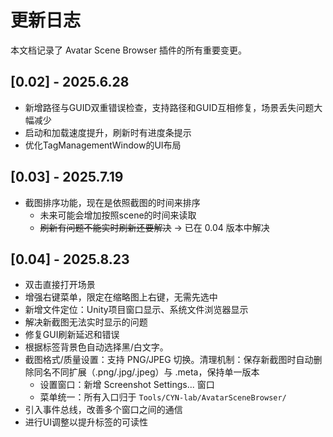 # 更新日志

本文档记录了 Avatar Scene Browser 插件的所有重要变更。

## [0.02] - 2025.6.28

- 新增路径与GUID双重错误检查，支持路径和GUID互相修复，场景丢失问题大幅减少
- 启动和加载速度提升，刷新时有进度条提示
- 优化TagManagementWindow的UI布局



## [0.03] - 2025.7.19

- 截图排序功能，现在是依照截图的时间来排序
    - 未来可能会增加按照scene的时间来读取
    - ~~刷新有问题不能实时刷新还要解决~~ → 已在 0.04 版本中解决

## [0.04] - 2025.8.23

- 双击直接打开场景
- 增强右键菜单，限定在缩略图上右键，无需先选中
- 新增文件定位：Unity项目窗口显示、系统文件浏览器显示
- 解决新截图无法实时显示的问题
- 修复GUI刷新延迟和错误
- 根据标签背景色自动选择黑/白文字。
- 截图格式/质量设置：支持 PNG/JPEG 切换。清理机制：保存新截图时自动删除同名不同扩展（.png/.jpg/.jpeg）与 .meta，保持单一版本
    - 设置窗口：新增 Screenshot Settings... 窗口
    - 菜单统一：所有入口归于 `Tools/CYN-lab/AvatarSceneBrowser/`
- 引入事件总线，改善多个窗口之间的通信
- 进行UI调整以提升标签的可读性
